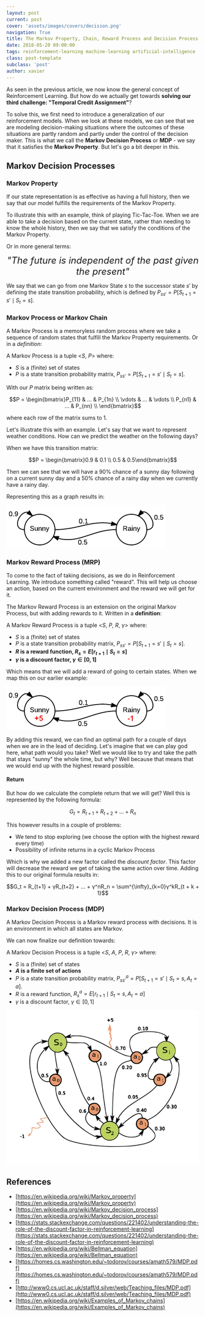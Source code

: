 ```yaml
---
layout: post
current: post
cover: 'assets/images/covers/decision.png'
navigation: True
title: The Markov Property, Chain, Reward Process and Decision Process
date: 2018-05-20 09:00:00
tags: reinforcement-learning machine-learning artificial-intelligence
class: post-template
subclass: 'post'
author: xavier
---
```


As seen in the previous article, we now know the general concept of Reinforcement Learning. But how do we actually get towards **solving our third challenge: "Temporal Credit Assignment"**?

To solve this, we first need to introduce a generalization of our reinforcement models. When we look at these models, we can see that we are modeling decision-making situations where the outcomes of these situations are partly random and partly under the control of the decision maker. This is what we call the **Markov Decision Process** or **MDP** - we say that it satisfies the **Markov Property**. But let's go a bit deeper in this.

## Markov Decision Processes

### Markov Property

If our state representation is as effective as having a full history, then we say that our model fulfills the requirements of the Markov Property.

To illustrate this with an example, think of playing Tic-Tac-Toe. When we are able to take a decision based on the current state, rather than needing to know the whole history, then we say that we satisfy the conditions of the Markov Property.

Or in more general terms:

*<center><span style="font-size: 24px;">"The future is independent of the past given the present"</span></center>*

We say that we can go from one Markov State $s$ to the successor state $s'$ by defining the state transition probability, which is defined by $P_{ss'} = P[S_{t+1} = s' \mid S_t = s]$.

### Markov Process or Markov Chain

A Markov Process is a memoryless random process where we take a sequence of random states that fulfill the Markov Property requirements. Or in a *definition*:

A Markov Process is a tuple <$S$, $P$> where:

* $S$ is a (finite) set of states
* $P$ is a state transition probability matrix, $P_{ss'} = P[S_{t+1} = s' \mid S_t = s]$.

With our $P$ matrix being written as: 

$$P = \begin{bmatrix}P_{11} & ... & P_{1n} \\ \vdots & ... & \vdots \\ P_{n1} & ... & P_{nn} \\ \end{bmatrix}$$ 

where each row of the matrix sums to 1.

Let's illustrate this with an example. Let's say that we want to represent weather conditions. How can we predict the weather on the following days?

When we have this transition matrix: 

$$P = \begin{bmatrix}0.9 & 0.1 \\ 0.5 & 0.5\end{bmatrix}$$

Then we can see that we will have a 90% chance of a sunny day following on a current sunny day and a 50% chance of a rainy day when we currently have a rainy day.

Representing this as a graph results in:

![assets/images/posts/markov-chain.png](assets/images/posts/markov-chain.png)

### Markov Reward Process (MRP)

To come to the fact of taking decisions, as we do in Reinforcement Learning. We introduce something called "reward". This will help us choose an action, based on the current environment and the reward we will get for it.

The Markov Reward Process is an extension on the original Markov Process, but with adding rewards to it. Written in a **definition**:

A Markov Reward Process is a tuple <$S$, $P$, $R$, $γ$> where:

* $S$ is a (finite) set of states
* $P$ is a state transition probability matrix, $P_{ss'} = P[S_{t+1} = s' \mid S_t = s]$.
* **$R$ is a reward function, $R_s = E[r_{t+1} \mid S_t = s]$**
* **$γ$ is a discount factor, $γ \in [0,1]$**

Which means that we will add a reward of going to certain states. When we map this on our earlier example:

![assets/images/posts/markov-reward-process.png](assets/images/posts/markov-reward-process.png)

By adding this reward, we can find an optimal path for a couple of days when we are in the lead of deciding. Let's imagine that we can play god here, what path would you take? Well we would like to try and take the path that stays "sunny" the whole time, but why? Well because that means that we would end up with the highest reward possible.

#### Return

But how do we calculate the complete return that we will get? Well this is represented by the following formula:

$$G_t = R_{t+1} + R_{t+2} + ... + R_n$$

This however results in a couple of problems:

* We tend to stop exploring (we choose the option with the highest reward every time)
* Possibility of infinite returns in a cyclic Markov Process

Which is why we added a new factor called the *discount factor*. This factor will decrease the reward we get of taking the same action over time. Adding this to our original formula results in: 

$$G_t = R_{t+1} + γR_{t+2} + ... + γ^nR_n = \sum^{\infty}_{k=0}γ^kR_{t + k + 1}$$

### Markov Decision Process (MDP)

A Markov Decision Process is a Markov reward process with decisions. It is an environment in which all states are Markov. 

We can now finalize our definition towards:

A Markov Decision Process is a tuple <$S$, $A$, $P$, $R$, $γ$> where:

* $S$ is a (finite) set of states
* **$A$ is a finite set of actions**
* $P$ is a state transition probability matrix, $P_{ss'}^a = P[S_{t+1} = s' \mid S_t = s, A_t = a]$.
* $R$ is a reward function, $R_s^a = E[r_{t+1} \mid S_t = s, A_t = a]$
* $γ$ is a discount factor, $γ \in [0,1]$

![assets/images/posts/markov-decision-process.png](assets/images/posts/markov-decision-process.png)

## References
* [https://en.wikipedia.org/wiki/Markov_property](https://en.wikipedia.org/wiki/Markov_property)
* [https://en.wikipedia.org/wiki/Markov_decision_process](https://en.wikipedia.org/wiki/Markov_decision_process)
* [https://stats.stackexchange.com/questions/221402/understanding-the-role-of-the-discount-factor-in-reinforcement-learning](https://stats.stackexchange.com/questions/221402/understanding-the-role-of-the-discount-factor-in-reinforcement-learning)
* [https://en.wikipedia.org/wiki/Bellman_equation](https://en.wikipedia.org/wiki/Bellman_equation)
* [https://homes.cs.washington.edu/~todorov/courses/amath579/MDP.pdf](https://homes.cs.washington.edu/~todorov/courses/amath579/MDP.pdf)
* [http://www0.cs.ucl.ac.uk/staff/d.silver/web/Teaching_files/MDP.pdf](http://www0.cs.ucl.ac.uk/staff/d.silver/web/Teaching_files/MDP.pdf)
* [https://en.wikipedia.org/wiki/Examples_of_Markov_chains](https://en.wikipedia.org/wiki/Examples_of_Markov_chains)